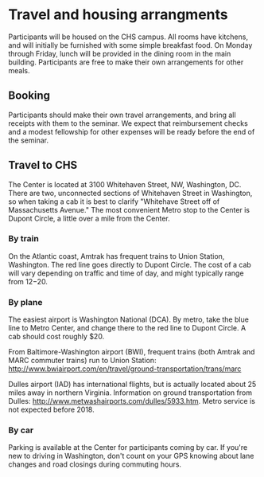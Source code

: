 # Travel and housing arrangments #

Participants will be housed on the CHS campus.  All rooms have kitchens, and will initially be furnished with some simple breakfast food. On Monday through Friday, lunch will be provided in the dining room in the main building.  Participants are free to make their own arrangements for other meals.

## Booking ##

Participants should make their own travel arrangements, and bring all receipts with them to the seminar.   We expect that reimbursement checks and a modest fellowship for other expenses will be ready before the end of the seminar.

## Travel to CHS ##

The Center is located at 3100 Whitehaven Street, NW, Washington, DC.  There are two, unconnected sections of Whitehaven Street in Washington, so when taking a cab it is best to clarify "Whitehave Street off of Massachusetts Avenue."   The most convenient Metro stop to the Center is Dupont Circle, a little over a mile from the Center.

### By train
On the Atlantic coast, Amtrak has frequent trains to Union Station, Washington.  The red line goes directly to Dupont Circle.  The cost of a cab will vary depending on traffic and time of day, and might typically range from $12-$20.


### By plane ###


The easiest airport is Washington National (DCA).   By metro, take the blue line to Metro Center, and change there to the red line to Dupont Circle.  A cab should cost roughly $20.

From Baltimore-Washington airport (BWI), frequent trains (both Amtrak and MARC commuter trains) run to Union Station: <http://www.bwiairport.com/en/travel/ground-transportation/trans/marc>

Dulles airport (IAD) has international flights, but is actually located about 25 miles away in northern Virginia.  Information on ground transportation from Dulles: <http://www.metwashairports.com/dulles/5933.htm>. Metro service is not expected before 2018.


### By car ###

Parking is available at the Center for participants coming by car.  If you're new to driving in Washington, don't count on your GPS knowing about lane changes and road closings during commuting hours.